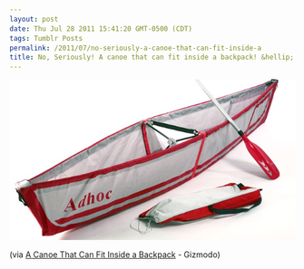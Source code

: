 ```yaml
---
layout: post
date: Thu Jul 28 2011 15:41:20 GMT-0500 (CDT)
tags: Tumblr Posts
permalink: /2011/07/no-seriously-a-canoe-that-can-fit-inside-a
title: No, Seriously! A canoe that can fit inside a backpack! &hellip; !!!!!
---
```


![](/public/assets/tumblr/tumblr_lp29gwKlQg1qa4klho1_1280.jpg)

(via [A Canoe That Can Fit Inside a Backpack](http://gizmodo.com/5825618/a-canoe-that-can-fit-inside-a-backpack/gallery/1) - Gizmodo)
